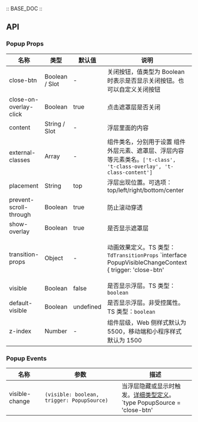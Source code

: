 :: BASE_DOC ::

## API

### Popup Props

名称 | 类型 | 默认值 | 说明 | 必传
-- | -- | -- | -- | --
close-btn | Boolean / Slot | - | 关闭按钮，值类型为 Boolean 时表示是否显示关闭按钮。也可以自定义关闭按钮 | N
close-on-overlay-click | Boolean | true | 点击遮罩层是否关闭 | N
content | String / Slot | - | 浮层里面的内容 | N
external-classes | Array | - | 组件类名，分别用于设置 组件外层元素、遮罩层、浮层内容 等元素类名。`['t-class', 't-class-overlay', 't-class-content']` | N
placement | String | top | 浮层出现位置。可选项：top/left/right/bottom/center | N
prevent-scroll-through | Boolean | true | 防止滚动穿透 | N
show-overlay | Boolean | true | 是否显示遮罩层 | N
transition-props | Object | - | 动画效果定义。TS 类型：`TdTransitionProps` `interface PopupVisibleChangeContext { trigger: 'close-btn' | 'overlay' }`，[Transition API Documents](./transition?tab=api)。[详细类型定义](https://github.com/Tencent/tdesign-miniprogram/tree/develop/src/popup/type.ts) | N
visible | Boolean | false | 是否显示浮层。TS 类型：`boolean` | N
default-visible | Boolean | undefined | 是否显示浮层。非受控属性。TS 类型：`boolean` | N
z-index | Number | - | 组件层级，Web 侧样式默认为 5500，移动端和小程序样式默认为 1500 | N

### Popup Events

名称 | 参数 | 描述
-- | -- | --
visible-change | `(visible: boolean, trigger: PopupSource) ` | 当浮层隐藏或显示时触发。[详细类型定义](https://github.com/Tencent/tdesign-miniprogram/tree/develop/src/popup/type.ts)。<br/>`type PopupSource = 'close-btn' | 'overlay'`<br/>
